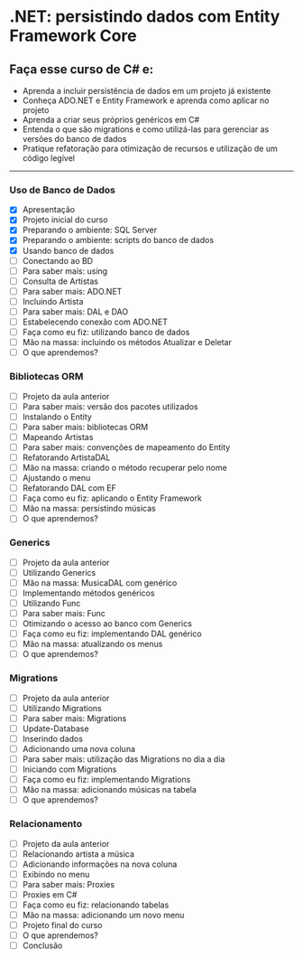 # .NET: persistindo dados com Entity Framework Core

## Faça esse curso de C# e:
- Aprenda a incluir persistência de dados em um projeto já existente
- Conheça ADO.NET e Entity Framework e aprenda como aplicar no projeto
- Aprenda a criar seus próprios genéricos em C#
- Entenda o que são migrations e como utilizá-las para gerenciar as versões do banco de dados
- Pratique refatoração para otimização de recursos e utilização de um código legível

----
### Uso de Banco de Dados
- [x] Apresentação
- [x] Projeto inicial do curso
- [x] Preparando o ambiente: SQL Server
- [x] Preparando o ambiente: scripts do banco de dados
- [x] Usando banco de dados
- [ ] Conectando ao BD
- [ ] Para saber mais: using
- [ ] Consulta de Artistas
- [ ] Para saber mais: ADO.NET
- [ ] Incluindo Artista
- [ ] Para saber mais: DAL e DAO
- [ ] Estabelecendo conexão com ADO.NET
- [ ] Faça como eu fiz: utilizando banco de dados
- [ ] Mão na massa: incluindo os métodos Atualizar e Deletar
- [ ] O que aprendemos?
### Bibliotecas ORM
- [ ] Projeto da aula anterior
- [ ] Para saber mais: versão dos pacotes utilizados
- [ ] Instalando o Entity
- [ ] Para saber mais: bibliotecas ORM
- [ ] Mapeando Artistas
- [ ] Para saber mais: convenções de mapeamento do Entity
- [ ] Refatorando ArtistaDAL
- [ ] Mão na massa: criando o método recuperar pelo nome
- [ ] Ajustando o menu
- [ ] Refatorando DAL com EF
- [ ] Faça como eu fiz: aplicando o Entity Framework
- [ ] Mão na massa: persistindo músicas
- [ ] O que aprendemos?
### Generics
- [ ] Projeto da aula anterior
- [ ] Utilizando Generics
- [ ] Mão na massa: MusicaDAL com genérico
- [ ] Implementando métodos genéricos
- [ ] Utilizando Func
- [ ] Para saber mais: Func
- [ ] Otimizando o acesso ao banco com Generics
- [ ] Faça como eu fiz: implementando DAL genérico
- [ ] Mão na massa: atualizando os menus
- [ ] O que aprendemos?
### Migrations
- [ ] Projeto da aula anterior
- [ ] Utilizando Migrations
- [ ] Para saber mais: Migrations
- [ ] Update-Database
- [ ] Inserindo dados
- [ ] Adicionando uma nova coluna
- [ ] Para saber mais: utilização das Migrations no dia a dia
- [ ] Iniciando com Migrations
- [ ] Faça como eu fiz: implementando Migrations
- [ ] Mão na massa: adicionando músicas na tabela
- [ ] O que aprendemos?
### Relacionamento
- [ ] Projeto da aula anterior
- [ ] Relacionando artista a música
- [ ] Adicionando informações na nova coluna
- [ ] Exibindo no menu
- [ ] Para saber mais: Proxies
- [ ] Proxies em C#
- [ ] Faça como eu fiz: relacionando tabelas
- [ ] Mão na massa: adicionando um novo menu
- [ ] Projeto final do curso
- [ ] O que aprendemos?
- [ ] Conclusão